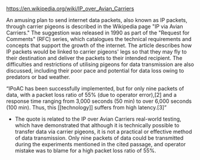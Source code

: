 https://en.wikipedia.org/wiki/IP_over_Avian_Carriers

An amusing plan to send internet data packets, also known as IP packets, through carrier pigeons is described in the Wikipedia page "IP via Avian Carriers." The suggestion was released in 1990 as part of the "Request for Comments" (RFC) series, which catalogues the technical requirements and concepts that support the growth of the internet. The article describes how IP packets would be linked to carrier pigeons' legs so that they may fly to their destination and deliver the packets to their intended recipient. The difficulties and restrictions of utilising pigeons for data transmission are also discussed, including their poor pace and potential for data loss owing to predators or bad weather.


“IPoAC has been successfully implemented, but for only nine packets of data, with a packet loss ratio of 55% (due to operator error),[2] and a response time ranging from 3,000 seconds (50 min) to over 6,000 seconds (100 min). Thus, this [[technology]] suffers from high latency.[3]”

-   The quote is related to the IP over Avian Carriers real-world testing, which have demonstrated that although it is technically possible to transfer data via carrier pigeons, it is not a practical or effective method of data transmission. Only nine packets of data could be transmitted during the experiments mentioned in the cited passage, and operator mistake was to blame for a high packet loss ratio of 55%.